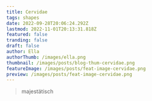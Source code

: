 ```yaml
---
title: Cervidae
tags: shapes
date: 2022-09-28T20:06:24.292Z
lastmod: 2022-11-01T20:13:31.818Z
featured: false
tranding: false
draft: false
author: Ella
authorThumb: /images/ella.png
thumbnail: /images/posts/blog-thum-cervidae.png
featureImage: /images/posts/feat-image-cervidae.png
preview: /images/posts/feat-image-cervidae.png
---
```


> majestätisch